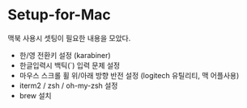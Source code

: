 # Setup-for-Mac
맥북 사용시 셋팅이 필요한 내용을 모았다.

- 한/영 전환키 설정 (karabiner)
- 한글입력시 백틱(`) 입력 문제 설정
- 마우스 스크롤 휠 위/아래 방향 반전 설정 (logitech 유틸리티, 맥 어플사용)
- iterm2 / zsh / oh-my-zsh 설정
- brew 설치
